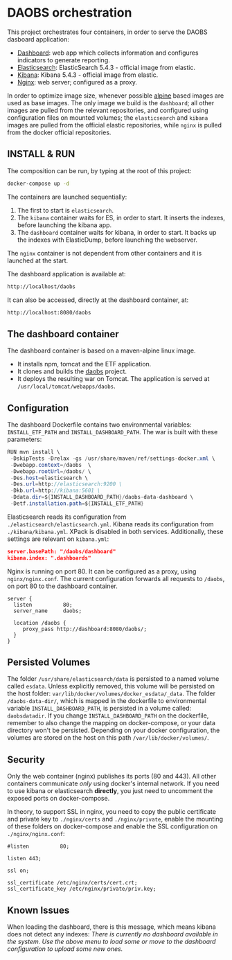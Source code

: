 DAOBS orchestration
===================
This project orchestrates four containers, in order to serve the DAOBS dasboard application:
* [Dashboard](https://github.com/INSPIRE-MIF/daobs/): web app which collects information and configures indicators to generate reporting.
* [Elasticsearch](https://github.com/elastic/elasticsearch-docker/tree/5.5): ElasticSearch 5.4.3 - official image from elastic.
* [Kibana](https://github.com/elastic/kibana): Kibana 5.4.3 - official image from elastic.
* [Nginx](https://hub.docker.com/_/nginx/): web server; configured as a proxy.

In order to optimize image size, whenever possible [alpine](https://alpinelinux.org/) based images are used as base images. The only image we build is the `dashboard`; all other images are pulled from the relevant repositories, and configured using configuration files on mounted volumes; the `elasticsearch` and `kibana` images are pulled from the official elastic repositories, while `nginx` is pulled from the docker official repositories.

INSTALL & RUN
-------------
The composition can be run, by typing at the root of this project:
```bash
docker-compose up -d
```
The containers are launched sequentially:
1. The first to start is `elasticsearch`.
2. The `kibana` container waits for ES, in order to start. It inserts the indexes, before launching the kibana app.
3. The `dashboard` container waits for kibana, in order to start. It backs up the indexes with ElasticDump, before launching the webserver.

The `nginx` container is not dependent from other containers and it is launched at the start.

The dashboard application is available at:
```bash
http://localhost/daobs
```
It can also be accessed, directly at the dashboard container, at:
```bash
http://localhost:8080/daobs
```
The dashboard container
-----------------------
The dashboard container is based on a maven-alpine linux image.
* It installs npm, tomcat and the ETF application.
* It clones and builds the [daobs](https://github.com/INSPIRE-MIF/daobs/) project.
*  It deploys the resulting war on Tomcat. The application is served at `/usr/local/tomcat/webapps/daobs`.

Configuration
-------------
The dashboard Dockerfile contains two environmental variables: `INSTALL_ETF_PATH` and `INSTALL_DASHBOARD_PATH`. The war is built with these parameters:
```java
RUN mvn install \
 -DskipTests -Drelax -gs /usr/share/maven/ref/settings-docker.xml \
 -Dwebapp.context=/daobs  \
 -Dwebapp.rootUrl=/daobs/ \
 -Des.host=elasticsearch \
 -Des.url=http://elasticsearch:9200 \
 -Dkb.url=http://kibana:5601 \
 -Ddata.dir=${INSTALL_DASHBOARD_PATH}/daobs-data-dashboard \
 -Detf.installation.path=${INSTALL_ETF_PATH}
```
Elasticsearch reads its configuration from `./elasticsearch/elasticsearch.yml`.
Kibana reads its configuration from `./kibana/kibana.yml`. XPack is disabled in both services. Additionally, these settings are relevant on `kibana.yml`:
```json
server.basePath: "/daobs/dashboard"
kibana.index: ".dashboards"
```
Nginx is running on port 80. It can be configured as a proxy, using `nginx/nginx.conf`. The current configuration forwards all requests to `/daobs`, on port 80 to the dashboard container.

```
server {
  listen          80;
  server_name     daobs;

  location /daobs {
     proxy_pass http://dashboard:8080/daobs/;
  }
}
```

Persisted Volumes
-----------------
The folder `/usr/share/elasticsearch/data` is persisted to a named volume called `esdata`. Unless explicitly removed, this volume will be persisted on the host folder: `var/lib/docker/volumes/docker_esdata/_data`.
The folder `/daobs-data-dir/`, which is mapped in the dockerfile to environmental variable `INSTALL_DASHBOARD_PATH`, is persisted in a volume called: `daobsdatadir`. If you change `INSTALL_DASHBOARD_PATH` on the dockerfile, remember to also change the mapping on docker-compose, or your data directory won't be persisted.
Depending on your docker configuration, the volumes are stored on the host on this path `/var/lib/docker/volumes/`.

Security
--------
Only the web container (nginx) publishes its ports (80 and 443). All other containers communicate *only* using docker's internal network. If you need to use kibana or elasticsearch **directly**, you just need to uncomment the exposed ports on docker-compose.

In theory, to support SSL in nginx, you need to copy the public certificate and private key to `./nginx/certs` and `./nginx/private`, enable the mounting of these folders on docker-compose and enable the SSL configuration on `./nginx/nginx.conf`:

```
#listen          80;

listen 443;

ssl on;

ssl_certificate /etc/nginx/certs/cert.crt;
ssl_certificate_key /etc/nginx/private/priv.key;
```

Known Issues
------------
When loading the dashboard, there is this message, which means kibana does not detect any indexes: *There is currently no dashboard available in the system. Use the above menu to load some or move to the dashboard configuration to upload some new ones.*
